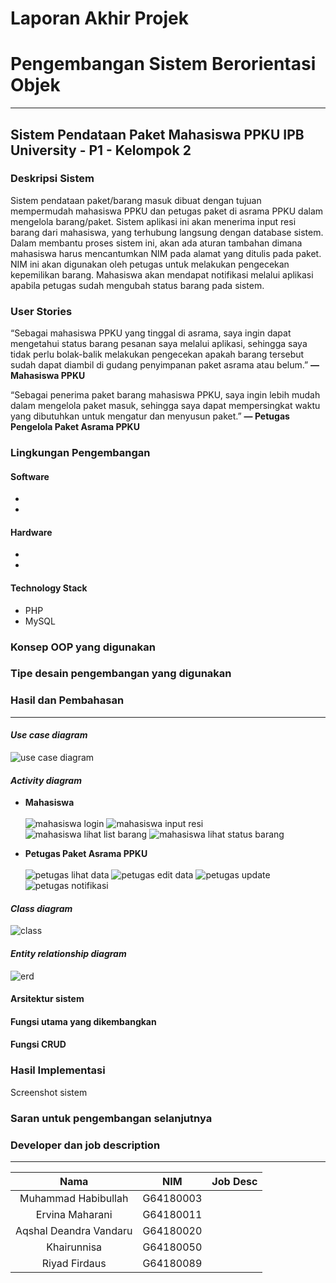 # Laporan Akhir Projek
# Pengembangan Sistem Berorientasi Objek

--------------------------------

## Sistem Pendataan Paket Mahasiswa PPKU IPB University - P1 - Kelompok 2
### Deskripsi Sistem
Sistem pendataan paket/barang masuk dibuat dengan tujuan mempermudah mahasiswa PPKU dan petugas paket di asrama PPKU dalam mengelola barang/paket. Sistem aplikasi ini akan menerima input resi barang dari mahasiswa, yang terhubung langsung dengan database sistem. Dalam membantu proses sistem ini, akan ada aturan tambahan dimana mahasiswa harus mencantumkan NIM pada alamat yang ditulis pada paket. NIM ini akan digunakan oleh petugas untuk melakukan pengecekan kepemilikan barang. Mahasiswa akan mendapat notifikasi melalui aplikasi apabila petugas sudah mengubah status barang pada sistem. 

### User Stories
“Sebagai mahasiswa PPKU yang tinggal di asrama, saya ingin dapat mengetahui status barang pesanan saya melalui aplikasi, sehingga saya tidak perlu bolak-balik melakukan pengecekan apakah barang tersebut sudah dapat diambil di gudang penyimpanan paket asrama atau belum.” **— Mahasiswa PPKU**

“Sebagai penerima paket barang mahasiswa PPKU, saya ingin lebih mudah dalam mengelola paket masuk, sehingga saya dapat mempersingkat waktu yang dibutuhkan untuk mengatur dan menyusun paket.” **— Petugas Pengelola Paket Asrama PPKU**

### Lingkungan Pengembangan
#### Software
-
-

#### Hardware
-
-

#### Technology Stack
- PHP
- MySQL

### Konsep OOP yang digunakan

### Tipe desain pengembangan yang digunakan

### Hasil dan Pembahasan
-------------------------
#### _Use case diagram_
![use case diagram](https://user-images.githubusercontent.com/60083980/122014318-3e3a1500-cde9-11eb-8db3-13c1e488a0ae.png)

#### _Activity diagram_
- __Mahasiswa__ <br><br>
![mahasiswa login](https://user-images.githubusercontent.com/60083980/122015042-f36ccd00-cde9-11eb-9133-45f3e907c58d.png)
![mahasiswa input resi](https://user-images.githubusercontent.com/60083980/122015062-f5cf2700-cde9-11eb-9ae6-64d1dc5080eb.png)
![mahasiswa lihat list barang](https://user-images.githubusercontent.com/60083980/122015054-f5369080-cde9-11eb-80e7-39a836967484.png)
![mahasiswa lihat status barang](https://user-images.githubusercontent.com/60083980/122015134-067f9d00-cdea-11eb-952c-d412ba2dab18.png)

- __Petugas Paket Asrama PPKU__ <br><br>
![petugas lihat data](https://user-images.githubusercontent.com/60084300/122013478-69703480-cde8-11eb-97fe-bb338cd6aeb0.png)
![petugas edit data](https://user-images.githubusercontent.com/60084300/122013473-68d79e00-cde8-11eb-9c73-7454870f6704.png)
![petugas update](https://user-images.githubusercontent.com/60084300/122013469-683f0780-cde8-11eb-9256-f32501cec9fb.png)
![petugas notifikasi](https://user-images.githubusercontent.com/60084300/122013464-67a67100-cde8-11eb-8efa-672b907b52ba.png)




#### _Class diagram_
![class](https://user-images.githubusercontent.com/60083980/122013861-cbc93500-cde8-11eb-926a-d053fa29a4eb.png)

#### _Entity relationship diagram_
![erd](https://user-images.githubusercontent.com/60083980/122013747-accaa300-cde8-11eb-93d7-5732fb156db5.png)

#### Arsitektur sistem

#### Fungsi utama yang dikembangkan

#### Fungsi CRUD


### Hasil Implementasi
Screenshot sistem

### Saran untuk pengembangan selanjutnya

### Developer dan job description
---------------------
**Nama**|**NIM**|**Job Desc**|
:-----:|:-----:|:-----:
Muhammad Habibullah|G64180003|
Ervina Maharani|G64180011|
Aqshal Deandra Vandaru|G64180020|
Khairunnisa|G64180050|
Riyad Firdaus|G64180089|

